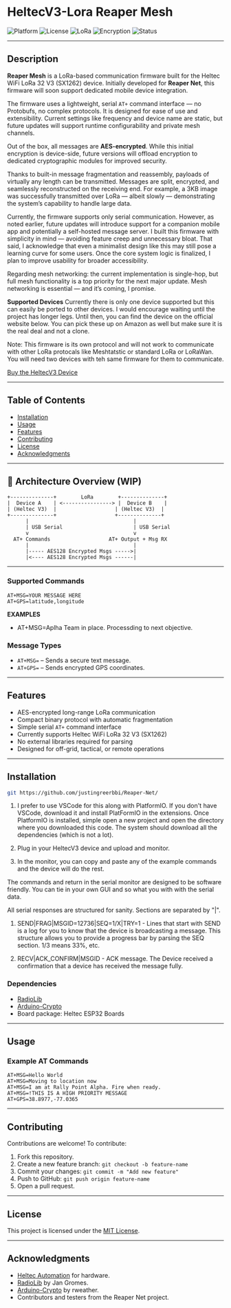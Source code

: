# HeltecV3-Lora Reaper Mesh

![Platform](https://img.shields.io/badge/platform-Heltec%20V3-blue)
![License](https://img.shields.io/github/license/yourusername/HeltecV3-Lora)
![LoRa](https://img.shields.io/badge/LoRa-enabled-green)
![Encryption](https://img.shields.io/badge/encryption-AES128-informational)
![Status](https://img.shields.io/badge/status-in%20development-yellow)

---

## Description

**Reaper Mesh** is a LoRa-based communication firmware built for the Heltec WiFi LoRa 32 V3 (SX1262) device. Initially developed for **Reaper Net**, this firmware will soon support dedicated mobile device integration.

The firmware uses a lightweight, serial `AT+` command interface — no Protobufs, no complex protocols. It is designed for ease of use and extensibility. Current settings like frequency and device name are static, but future updates will support runtime configurability and private mesh channels.

Out of the box, all messages are **AES-encrypted**. While this initial encryption is device-side, future versions will offload encryption to dedicated cryptographic modules for improved security.

Thanks to built-in message fragmentation and reassembly, payloads of virtually any length can be transmitted. Messages are split, encrypted, and seamlessly reconstructed on the receiving end. For example, a 3KB image was successfully transmitted over LoRa — albeit slowly — demonstrating the system’s capability to handle large data.

Currently, the firmware supports only serial communication. However, as noted earlier, future updates will introduce support for a companion mobile app and potentially a self-hosted message server. I built this firmware with simplicity in mind — avoiding feature creep and unnecessary bloat. That said, I acknowledge that even a minimalist design like this may still pose a learning curve for some users. Once the core system logic is finalized, I plan to improve usability for broader accessibility.

Regarding mesh networking: the current implementation is single-hop, but full mesh functionality is a top priority for the next major update. Mesh networking is essential — and it’s coming, I promise.

**Supported Devices**
Currently there is only one device supported but this can easily be ported to other devices. I would encourage waiting until the project has longer legs. Until then, you can find the device on the official website below. You can pick these up on Amazon as well but make sure it is the real deal and not a clone.

Note: This firmware is its own protocol and will not work to communicate with other LoRa protocals like Meshtatstic or standard LoRa or LoRaWan. You will need two devices with teh same firmware for them to communicate.

[Buy the HeltecV3 Device](https://heltec.org/project/wifi-lora-32-v3/)

---

## Table of Contents

-   [Installation](#installation)
-   [Usage](#usage)
-   [Features](#features)
-   [Contributing](#contributing)
-   [License](#license)
-   [Acknowledgments](#acknowledgments)

---

## 🚀 Architecture Overview (WIP)

```
+--------------+        LoRa        +--------------+
|  Device A    | <----------------> |  Device B    |
| (Heltec V3)  |                   | (Heltec V3)  |
+--------------+                   +--------------+
      |                                  |
      | USB Serial                       | USB Serial
      v                                  v
  AT+ Commands                   AT+ Output + Msg RX
      |                                  |
      |----- AES128 Encrypted Msgs ----->|
      |<---- AES128 Encrypted Msgs ------|
```

---

### Supported Commands

```text
AT+MSG=YOUR MESSAGE HERE
AT+GPS=latitude,longitude
```

**EXAMPLES**
-   AT+MSG=Aplha Team in place. Processding to next objective.

### Message Types

-   `AT+MSG=` – Sends a secure text message.
-   `AT+GPS=` – Sends encrypted GPS coordinates.

---

## Features

-   AES-encrypted long-range LoRa communication
-   Compact binary protocol with automatic fragmentation
-   Simple serial `AT+` command interface
-   Currently supports Heltec WiFi LoRa 32 V3 (SX1262)
-   No external libraries required for parsing
-   Designed for off-grid, tactical, or remote operations

---

## Installation

```bash
git https://github.com/justingreerbbi/Reaper-Net/
```

1. I prefer to use VSCode for this along with PlatformIO. If you don't have VSCode, download it and install PlatFormIO in the extensions. Once PlatformIO is installed, simple open a new project and open the directory where you downloaded this code. The system should download all the dependencies (which is not a lot).

2. Plug in your HeltecV3 device and upload and monitor.

3. In the monitor, you can copy and paste any of the example commands and the device will do the rest.

The commands and return in the serial monitor are designed to be software friendly. You can tie in your own GUI and so what you with with the serial data.

All serial responses are structured for sanity. Sections are separated by "|".

1. SEND|FRAG|MSGID=12736|SEQ=1/X|TRY=1 - Lines that start with SEND is a log for you to know that the device is broadcasting a message. This structure allows you to provide a progress bar by parsing the SEQ section. 1/3 means 33%, etc.

2. RECV|ACK_CONFIRM|MSGID - ACK message. The Device received a confirmation that a device has received the message fully.

### Dependencies

-   [RadioLib](https://github.com/jgromes/RadioLib)
-   [Arduino-Crypto](https://rweather.github.io/arduinolibs/crypto.html)
-   Board package: Heltec ESP32 Boards

---

## Usage

### Example AT Commands

```text
AT+MSG=Hello World
AT+MSG=Moving to location now
AT+MSG=I am at Rally Point Alpha. Fire when ready.
AT+MSG=!THIS IS A HIGH PRIORITY MESSAGE
AT+GPS=38.8977,-77.0365
```

---

## Contributing

Contributions are welcome! To contribute:

1. Fork this repository.
2. Create a new feature branch: `git checkout -b feature-name`
3. Commit your changes: `git commit -m "Add new feature"`
4. Push to GitHub: `git push origin feature-name`
5. Open a pull request.

---

## License

This project is licensed under the [MIT License](LICENSE).

---

## Acknowledgments

-   [Heltec Automation](https://heltec.org/) for hardware.
-   [RadioLib](https://github.com/jgromes/RadioLib) by Jan Gromes.
-   [Arduino-Crypto](https://rweather.github.io/arduinolibs/crypto.html) by rweather.
-   Contributors and testers from the Reaper Net project.
